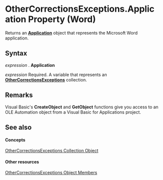 
# OtherCorrectionsExceptions.Application Property (Word)

Returns an  **[Application](d1cf6f8f-4e88-bf01-93b4-90a83f79cb44.md)** object that represents the Microsoft Word application.


## Syntax

 _expression_ . **Application**

 _expression_ Required. A variable that represents an **[OtherCorrectionsExceptions](f72135be-9a82-2c45-1835-8cabb18869de.md)** collection.


## Remarks

Visual Basic's  **CreateObject** and **GetObject** functions give you access to an OLE Automation object from a Visual Basic for Applications project.


## See also


#### Concepts


[OtherCorrectionsExceptions Collection Object](f72135be-9a82-2c45-1835-8cabb18869de.md)
#### Other resources


[OtherCorrectionsExceptions Object Members](5569aae0-899f-268e-53dd-77545065934b.md)
